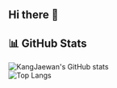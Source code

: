## Hi there 👋

<!--
**KangJaewan/KangJaewan** is a ✨ _special_ ✨ repository because its `README.md` (this file) appears on your GitHub profile.

Here are some ideas to get you started:

- 🔭 I’m currently working on ...
- 🌱 I’m currently learning ...
- 👯 I’m looking to collaborate on ...
- 🤔 I’m looking for help with ...
- 💬 Ask me about ...
- 📫 How to reach me: ...
- 😄 Pronouns: ...
- ⚡ Fun fact: ...
-->


## 📊 GitHub Stats

![KangJaewan's GitHub stats](https://github-readme-stats.vercel.app/api?username=KangJaewan&show_icons=true&theme=radical)  
![Top Langs](https://github-readme-stats.vercel.app/api/top-langs/?username=KangJaewan&layout=compact)
